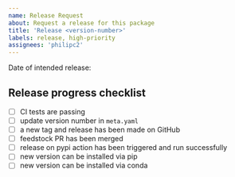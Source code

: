 ```yaml
---
name: Release Request
about: Request a release for this package
title: 'Release <version-number>'
labels: release, high-priority
assignees: 'philipc2'
---
```


Date of intended release:

## Release progress checklist

- [ ] CI tests are passing
- [ ] update version number in `meta.yaml`
- [ ] a new tag and release has been made on GitHub
- [ ] feedstock PR has been merged
- [ ] release on pypi action has been triggered and run successfully
- [ ] new version can be installed via pip
- [ ] new version can be installed via conda
